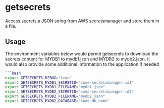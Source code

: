 # getsecrets

Access secrets a JSON string from AWS secretsmanager and store them in a file.

## Usage
The environment variables below would permit getsecrets to download the secrets content for MYDB1 to mydb1.json and MYDB2 to mydb2.json. It would also provide some additional information to the application if needed

```bash
```bash
export GETSECRETS_DEBUG="true"
export GETSECRETS_MYDB1_SECRETID="some-secretsmanager-id1"
export GETSECRETS_MYDB1_FILENAME="mydb1.json"
export GETSECRETS_MYDB2_SECRETID="some-secretsmanager-id2"
export GETSECRETS_MYDB2_FILENAME="mydb2.json"
export GETSECRETS_MYDB2_DATABASE="some_db_name"
```